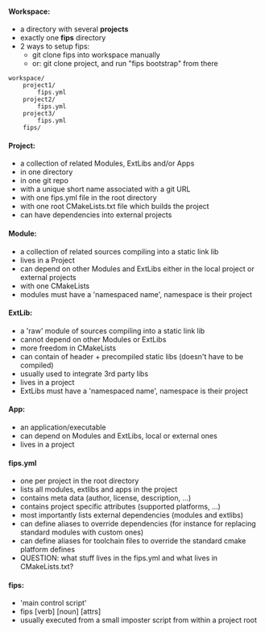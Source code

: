 
#### Workspace:

- a directory with several **projects**
- exactly one **fips** directory
- 2 ways to setup fips:
    - git clone fips into workspace manually
    - or: git clone project, and run "fips bootstrap" from there
    
```
workspace/
    project1/
        fips.yml
    project2/
        fips.yml
    project3/
        fips.yml
    fips/
```

#### Project:
- a collection of related Modules, ExtLibs and/or Apps
- in one directory
- in one git repo
- with a unique short name associated with a git URL
- with one fips.yml file in the root directory 
- with one root CMakeLists.txt file which builds the project
- can have dependencies into external projects

#### Module:
- a collection of related sources compiling into a static link lib
- lives in a Project
- can depend on other Modules and ExtLibs either in the local project or external projects
- with one CMakeLists
- modules must have a 'namespaced name', namespace is their project

#### ExtLib:
- a 'raw' module of sources compiling into a static link lib
- cannot depend on other Modules or ExtLibs
- more freedom in CMakeLists
- can contain of header + precompiled static libs (doesn't have to be compiled)
- usually used to integrate 3rd party libs
- lives in a project
- ExtLibs must have a 'namespaced name', namespace is their  project

#### App:
- an application/executable
- can depend on Modules and ExtLibs, local or external ones
- lives in a project

#### fips.yml
- one per project in the root directory
- lists all modules, extlibs and apps in the project
- contains meta data (author, license, description, ...)
- contains project specific attributes (supported platforms, ...)
- most importantly lists external dependencies (modules and extlibs)
- can define aliases to override dependencies (for instance for 
  replacing standard modules with custom ones)
- can define aliases for toolchain files to override the standard
  cmake platform defines
- QUESTION: what stuff lives in the fips.yml and what lives in CMakeLists.txt?

#### fips:
- 'main control script'
- fips [verb] [noun] [attrs]
- usually executed from a small imposter script from within a project root

      

 
